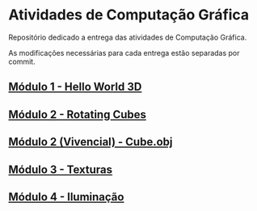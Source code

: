# Atividades de Computação Gráfica
Repositório dedicado a entrega das atividades de Computação Gráfica.

As modificações necessárias para cada entrega estão separadas por commit.

## [Módulo 1 - Hello World 3D](./Hello3D/RESULT.md)
## [Módulo 2 - Rotating Cubes](./RotatingCubes/RESULT.md)
## [Módulo 2 (Vivencial) - Cube.obj](./ObjCube/RESULT.md)
## [Módulo 3 - Texturas](./HelloTextures/RESULT.md)
## [Módulo 4 - Iluminação](./SuzannePhong/RESULT.md)

